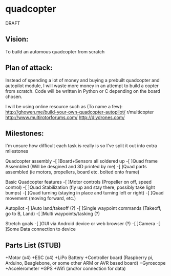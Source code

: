 quadcopter
==========

DRAFT

Vision:
-----
To build an automous quadcopter from scratch

Plan of attack:
----------------------------
Instead of spending a lot of money and buying a prebuilt quadcopter and autopilot module, I will waste more money in an attempt to build a copter from scratch. Code will be written in Python or C depending on the board chosen.

I will be using online resource such as (To name a few):
http://ghowen.me/build-your-own-quadcopter-autopilot/ 
r/multicopter
http://www.multirotorforums.com/
http://diydrones.com/

Milestones:
-----------
I'm unsure how difficult each task is really is so I've split it out into extra milestones

Quadcopter assembly
-[ ]Board+Sensors all soldered up
-[ ]Quad frame Assembled (Will be desgined and 3D printed by me)
-[ ]Quad parts assembled (ie motors, propellers, board etc. bolted onto frame)

Basic Quadcopter features
-[ ]Motor controls (Propeller on off, speed control)
-[ ]Quad Stabilization (fly up and stay there, possibly take light bumps)
-[ ]Quad turning (staying in place and turning left or right)
-[ ]Quad movement (moving forward, etc.)

Autopilot
-[ ]Auto land/takeoff (?)
-[ ]Single waypoint commands (Takeoff, go to B, Land)
-[ ]Multi waypoints/tasking (?)

Stretch goals
-[ ]GUI via Android device or web browser (?)
-[ ]Camera
-[ ]Some Data connection to device

Parts List (STUB)
----------------
+Motor (x4)
+ESC (x4)
+LiPo Battery
+Controller board (Raspberry pi, Arduino, Beaglebone, or some other ARM or AVR based board)
+Gyroscope
+Accelerometer
+GPS
+Wifi (and/or connection for data)